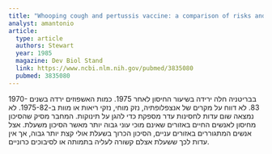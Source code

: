 ```yaml
---
title: "Whooping cough and pertussis vaccine: a comparison of risks and benefits in Britain during the period 1968-83"
analyst: amantonio
article:
  type: article
  authors: Stewart
  year: 1985
  magazine: Dev Biol Stand
  link: https://www.ncbi.nlm.nih.gov/pubmed/3835080
  pubmed: 3835080
---
```


בבריטניה חלה ירידה בשיעור החיסון לאחר 1975. כמות האשפוזים ירדה בשנים 1970-83. לא דווח על מקרים של אנצפלופתיה, נזק מוחי, נזקי ריאות או מוות ב-1975-82.
לא נמצאה שום עדות לחסינות עדר מספקת כדי להגן על תינוקות.
המחבר מסיק שהסיכון מחיסון לאנשים החיים באזורים שאינם מוכי עוני גבוה יותר מאשר הסיכון משעלת. אצל אנשים המתגוררים באזורים עניים, הסיכון הכרוך בשעלת אולי קצת יותר גבוה, אך אין עדות לכך ששעלת אצלם קשורה לעליה בתמותה או לסיבוכים כרוניים.
